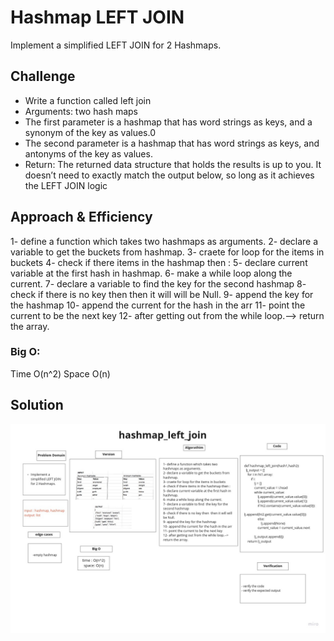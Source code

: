 # Hashmap LEFT JOIN

Implement a simplified LEFT JOIN for 2 Hashmaps.

## Challenge

+ Write a function called left join
+ Arguments: two hash maps
+ The first parameter is a hashmap that has word strings as keys, and a synonym of the key as values.0
+ The second parameter is a hashmap that has word strings as keys, and antonyms of the key as values.
+ Return: The returned data structure that holds the results is up to you. It doesn’t need to exactly match the output below, so long as it achieves the LEFT JOIN logic

## Approach & Efficiency

1- define a function which takes two hashmaps as arguments.
2- declare a variable to get the buckets from hashmap.
3- craete for loop for the items in buckets
4- check if there items in the hashmap then :
5- declare current variable at the first hash in hashmap.
6- make a while loop along the current.
7- declare a variable to find  the key for the second hashmap
8- check if there is no key then  then it will will be Null.
9- append the key for the hashmap
10- append the current for the hash in the arr
11- point the current to be the next key
12- after getting out from the while loop.--> return the array.

### Big O:

Time O(n^2)
Space O(n)

## Solution

![left_join_whiteboard](left_join.jpg)
